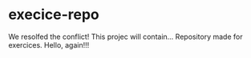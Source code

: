 # execice-repo
We resolfed the conflict!
This projec will contain...
Repository made for exercices.
Hello, again!!!
